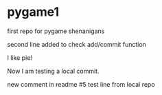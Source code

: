 pygame1
=======

first repo for pygame shenanigans

second line added to check add/commit function

I like pie!

Now I am testing a local commit.

new comment in readme #5
test line from local repo
